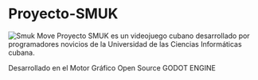 # Proyecto-SMUK

<image src="/Fotos de Almiquis/Picture1.png" alt="Smuk Move" >
Proyecto SMUK es un videojuego cubano desarrollado por programadores novicios de la Universidad de las Ciencias Informáticas cubana.

Desarrollado en el Motor Gráfico Open Source GODOT ENGINE
